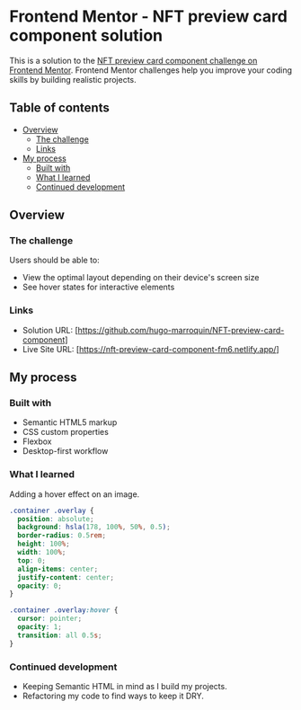 # Frontend Mentor - NFT preview card component solution

This is a solution to the [NFT preview card component challenge on Frontend Mentor](https://www.frontendmentor.io/challenges/nft-preview-card-component-SbdUL_w0U). Frontend Mentor challenges help you improve your coding skills by building realistic projects.

## Table of contents

- [Overview](#overview)
  - [The challenge](#the-challenge)
  - [Links](#links)
- [My process](#my-process)
  - [Built with](#built-with)
  - [What I learned](#what-i-learned)
  - [Continued development](#continued-development)

## Overview

### The challenge

Users should be able to:

- View the optimal layout depending on their device's screen size
- See hover states for interactive elements

### Links

- Solution URL: [https://github.com/hugo-marroquin/NFT-preview-card-component]
- Live Site URL: [https://nft-preview-card-component-fm6.netlify.app/]

## My process

### Built with

- Semantic HTML5 markup
- CSS custom properties
- Flexbox
- Desktop-first workflow

### What I learned

Adding a hover effect on an image.

```css
.container .overlay {
  position: absolute;
  background: hsla(178, 100%, 50%, 0.5);
  border-radius: 0.5rem;
  height: 100%;
  width: 100%;
  top: 0;
  align-items: center;
  justify-content: center;
  opacity: 0;
}

.container .overlay:hover {
  cursor: pointer;
  opacity: 1;
  transition: all 0.5s;
}
```

### Continued development

- Keeping Semantic HTML in mind as I build my projects.
- Refactoring my code to find ways to keep it DRY.
